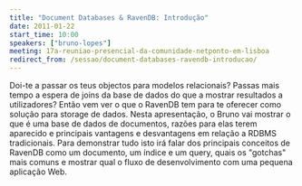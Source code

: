 ```yaml
---
title: "Document Databases & RavenDB: Introdução"
date: 2011-01-22
start_time: 10:00
speakers: ["bruno-lopes"]
meeting: 17a-reuniao-presencial-da-comunidade-netponto-em-lisboa
redirect_from: /sessao/document-databases-ravendb-introducao/
---
```


Doi-te a passar os teus objectos para modelos relacionais? Passas mais tempo a espera de joins da base de dados do que a mostrar resultados a utilizadores? Então vem ver o que o RavenDB tem para te oferecer como solução para storage de dados. Nesta apresentação, o Bruno vai mostrar o que é uma base de dados de documentos, razões para elas terem aparecido e principais vantagens e desvantagens em relação a RDBMS tradicionais. Para demonstrar tudo isto irá falar dos principais conceitos de RavenDB como um documento, um índice e um query, quais os "gotchas" mais comuns e mostrar qual o fluxo de desenvolvimento com uma pequena aplicação Web.
